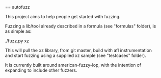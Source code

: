 == autofuzz

This project aims to help people get started with fuzzing.

Fuzzing a lib/tool already described in a formula (see "formulas" folder),
is as simple as:

  ./fuzz.py xz

This will pull the xz library, from git master, build with afl instrumentation
and start fuzzing using a supplied xz sample (see "testcases" folder).

It is currently built around american-fuzzy-lop, with the intention of expanding
to include other fuzzers.

